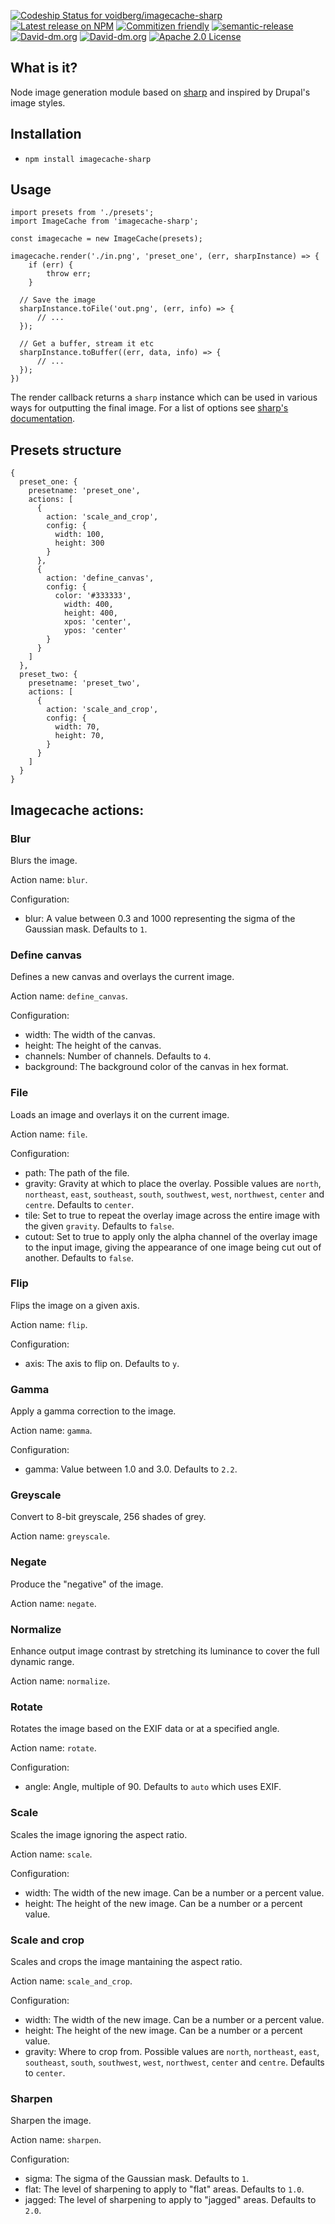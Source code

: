 [ ![Codeship Status for voidberg/imagecache-sharp](https://app.codeship.com/projects/2adcc0e0-31b3-0135-88a3-36beedd22907/status?branch=master)](https://app.codeship.com/projects/225818)[![Latest release on NPM](https://img.shields.io/npm/v/imagecache-sharp.svg)](https://www.npmjs.com/package/imagecache-sharp)
[![Commitizen friendly](https://img.shields.io/badge/commitizen-friendly-brightgreen.svg)](http://commitizen.github.io/cz-cli/)
[![semantic-release](https://img.shields.io/badge/%20%20%F0%9F%93%A6%F0%9F%9A%80-semantic--release-e10079.svg)](https://github.com/semantic-release/semantic-release)
[![David-dm.org](https://david-dm.org/voidberg/imagecache-sharp.svg)](https://david-dm.org/voidberg/imagecache-sharp#info=dependencies&view=table)
[![David-dm.org](https://david-dm.org/voidberg/imagecache-sharp/dev-status.svg)](https://david-dm.org/voidberg/imagecache-sharp#info=devDependencies&view=table)
[![Apache 2.0 License](https://img.shields.io/npm/l/imagecache-sharp.svg)](https://opensource.org/licenses/Apache-2.0)

## What is it?

Node image generation module based on [sharp](https://github.com/lovell/sharp) and inspired by Drupal's image styles.

## Installation

* `npm install imagecache-sharp`

## Usage

```
import presets from './presets';
import ImageCache from 'imagecache-sharp';

const imagecache = new ImageCache(presets);

imagecache.render('./in.png', 'preset_one', (err, sharpInstance) => {
	if (err) {
		throw err;
	}

  // Save the image
  sharpInstance.toFile('out.png', (err, info) => {
	  // ...
  });

  // Get a buffer, stream it etc
  sharpInstance.toBuffer((err, data, info) => {
	  // ...
  });
})
```

The render callback returns a `sharp` instance which can be used in various ways for outputting the final image. For a list of options see [sharp's documentation](http://sharp.dimens.io/en/stable/api-output/).

## Presets structure

```
{
  preset_one: {
    presetname: 'preset_one',
    actions: [
      {
        action: 'scale_and_crop',
        config: {
          width: 100,
          height: 300
        }
      },
      {
        action: 'define_canvas',
        config: {
          color: '#333333',
	        width: 400,
	        height: 400,
	        xpos: 'center',
	        ypos: 'center'
        }
      }
    ]
  },
  preset_two: {
    presetname: 'preset_two',
    actions: [
      {
        action: 'scale_and_crop',
        config: {
          width: 70,
          height: 70,
        }
      }
    ]
  }
}
```

## Imagecache actions:

### Blur

Blurs the image.

Action name: `blur`.

Configuration:
* blur: A value between 0.3 and 1000 representing the sigma of the Gaussian mask. Defaults to `1`.

### Define canvas

Defines a new canvas and overlays the current image.

Action name: `define_canvas`.

Configuration:
* width: The width of the canvas.
* height: The height of the canvas.
* channels: Number of channels. Defaults to `4`.
* background: The background color of the canvas in hex format.

### File

Loads an image and overlays it on the current image.

Action name: `file`.

Configuration:
* path: The path of the file.
* gravity: Gravity at which to place the overlay. Possible values are `north`, `northeast`, `east`, `southeast`, `south`, `southwest`, `west`, `northwest`, `center` and `centre`. Defaults to `center`.
* tile: Set to true to repeat the overlay image across the entire image with the given `gravity`. Defaults to `false`.
* cutout: Set to true to apply only the alpha channel of the overlay image to the input image, giving the appearance of one image being cut out of another. Defaults to `false`.

### Flip

Flips the image on a given axis.

Action name: `flip`.

Configuration:
* axis: The axis to flip on. Defaults to `y`.

### Gamma

Apply a gamma correction to the image.

Action name: `gamma`.

Configuration:
* gamma: Value between 1.0 and 3.0. Defaults to `2.2`.

### Greyscale

Convert to 8-bit greyscale, 256 shades of grey.

Action name: `greyscale`.

### Negate

Produce the "negative" of the image.

Action name: `negate`.

### Normalize

Enhance output image contrast by stretching its luminance to cover the full dynamic range.

Action name: `normalize`.

### Rotate

Rotates the image based on the EXIF data or at a specified angle.

Action name: `rotate`.

Configuration:
* angle: Angle, multiple of 90. Defaults to `auto` which uses EXIF.

### Scale

Scales the image ignoring the aspect ratio.

Action name: `scale`.

Configuration:
* width: The width of the new image. Can be a number or a percent value.
* height: The height of the new image. Can be a number or a percent value.

### Scale and crop

Scales and crops the image mantaining the aspect ratio.

Action name: `scale_and_crop`.

Configuration:
* width: The width of the new image. Can be a number or a percent value.
* height: The height of the new image. Can be a number or a percent value.
* gravity: Where to crop from. Possible values are `north`, `northeast`, `east`, `southeast`, `south`, `southwest`, `west`, `northwest`, `center` and `centre`. Defaults to `center`.

### Sharpen

Sharpen the image.

Action name: `sharpen`.

Configuration:
* sigma: The sigma of the Gaussian mask. Defaults to `1`.
* flat: The level of sharpening to apply to "flat" areas. Defaults to `1.0`.
* jagged: The level of sharpening to apply to "jagged" areas. Defaults to `2.0`.

